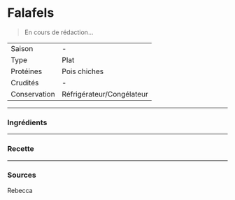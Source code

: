 # Falafels

> En cours de rédaction...

| | |
|:---|:---|
| Saison | - |
| Type | Plat |
| Protéines | Pois chiches |
| Crudités | - |
| Conservation | Réfrigérateur/Congélateur |

---

### Ingrédients


---

### Recette


---

### Sources

Rebecca
